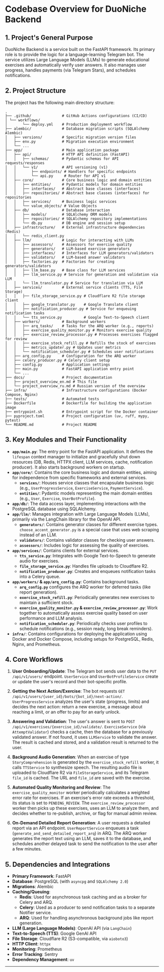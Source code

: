 # Codebase Overview for DuoNiche Backend

## 1. Project's General Purpose

DuoNiche Backend is a service built on the FastAPI framework. Its primary role is to provide the logic for a language-learning Telegram bot. The service utilizes Large Language Models (LLMs) to generate educational exercises and automatically verify user answers. It also manages user progress, handles payments (via Telegram Stars), and schedules notifications.

## 2. Project Structure

The project has the following main directory structure:
```text
.
├── .github/              # GitHub Actions configurations (CI/CD)
│ └── workflows/
│       └── deploy.yml    # Production deployment workflow
├── alembic/              # Database migration scripts (SQLAlchemy Alembic)
│   ├── versions/         # Specific migration version files
│   ├── env.py            # Migration execution environment
│   └── ...
├── app/                  # Main application package
│   ├── api/              # HTTP API definition (FastAPI)
│   │   ├── schemas/      # Pydantic schemas for API requests/responses
│   │   └── v1/           # API versioning (v1)
│   │       ├── endpoints/ # Handlers for specific endpoints
│   │       └── api.py     # Router for API v1
│   ├── core/             # Core business logic and domain entities
│   │   ├── entities/     # Pydantic models for domain entities
│   │   ├── interfaces/   # Abstract base classes (interfaces)
│   │   ├── repositories/ # Abstract base classes (interfaces) for repositories
│   │   ├── services/     # Business logic services
│   │   └── value_objects/ # Value Objects
│   ├── db/               # Database interaction
│   │   ├── models/       # SQLAlchemy ORM models
│   │   ├── repositories/ # SQLAlchemy repository implementations
│   │   └── db.py         # DB engine and session setup
│   ├── infrastructure/   # External infrastructure dependencies (Redis)
│   │   └── redis_client.py
│   ├── llm/              # Logic for interacting with LLMs
│   │   ├── assessors/    # Assessors for exercise quality
│   │   ├── generators/   # LLM-based exercise generators
│   │   ├── interfaces/   # Interfaces for LLM generators/validators
│   │   ├── validators/   # LLM-based answer validators
│   │   ├── factories.py  # Factories for creating generators/validators
│   │   ├── llm_base.py   # Base class for LLM services
│   │   ├── llm_service.py # Service for generation and validation via LLM
│   │   └── llm_translator.py # Service for translation via LLM
│   ├── services/         # External service clients (TTS, File Storage)
│   │   ├── file_storage_service.py # Cloudflare R2 file storage client
│   │   ├── google_translator.py    # Google Translate client
│   │   ├── notification_producer.py # Service for enqueuing notification tasks
│   │   └── tts_service.py          # Google Text-to-Speech client
│   ├── workers/          # Background workers
│   │   ├── arq_tasks/    # Tasks for the ARQ worker (e.g., reports)
│   │   ├── exercise_quality_monitor.py # Monitors exercise quality
│   │   ├── exercise_review_processor.py # Processes exercises flagged for review
│   │   ├── exercise_stock_refill.py # Refills the stock of exercises
│   │   ├── metrics_updater.py # Updates user metrics
│   │   └── notification_scheduler.py # Schedules user notifications
│   ├── arq_config.py     # Configuration for the ARQ worker
│   ├── celery_producer.py # Celery client setup
│   ├── config.py         # Application settings
│   ├── main.py           # FastAPI application entry point
│   └── ...
├── docs/                 # Project documentation
│   ├── project_overview_en.md # This file
│   └── project_overview_ru.md # Russian version of the overview
├── infra/                # Infrastructure configurations (Docker Compose, Nginx)
├── tests/                # Automated tests
├── Dockerfile            # Dockerfile for building the application image
├── entrypoint.sh         # Entrypoint script for the Docker container
├── pyproject.toml        # Project configuration (uv, ruff, mypy, pytest)
└── README.md             # Project README
```

## 3. Key Modules and Their Functionality

*   **`app/main.py`**: The entry point for the FastAPI application. It defines the `lifespan` context manager to initialize and gracefully shut down resources (DB, Redis, HTTPX client, LLM services, cache, notification producer). It also starts background workers on startup.
*   **`app/core/`**: Contains the core business logic and domain entities, aiming for independence from specific frameworks and external services.
    *   **`services/`**: Houses service classes that encapsulate business logic (e.g., `UserProgressService`, `ExerciseService`, `PaymentService`).
    *   **`entities/`**: Pydantic models representing the main domain entities (e.g., `User`, `Exercise`, `UserBotProfile`).
*   **`app/db/`**: The data access layer, implementing interactions with the PostgreSQL database using SQLAlchemy.
*   **`app/llm/`**: Manages integration with Large Language Models (LLMs), primarily via the LangChain library for the OpenAI API.
    *   **`generators/`**: Contains generator classes for different exercise types. `choose_accent_generator.py` is a special case that uses web scraping instead of an LLM.
    *   **`validators/`**: Contains validator classes for checking user answers.
    *   **`assessors/`**: Includes logic for assessing the quality of exercises.
*   **`app/services/`**: Contains clients for external services.
    *   **`tts_service.py`**: Integrates with Google Text-to-Speech to generate audio for exercises.
    *   **`file_storage_service.py`**: Handles file uploads to Cloudflare R2.
    *   **`notification_producer.py`**: Creates and enqueues notification tasks into a Celery queue.
*   **`app/workers/` & `app/arq_config.py`**: Contains background tasks.
    *   **`arq_config.py`** configures the ARQ worker for deferred tasks (like report generation).
    *   **`exercise_stock_refill.py`**: Periodically generates new exercises to maintain a sufficient stock.
    *   **`exercise_quality_monitor.py` & `exercise_review_processor.py`**: Work together to automatically assess exercise quality based on user performance and LLM analysis.
    *   **`notification_scheduler.py`**: Periodically checks user profiles to schedule notifications (e.g., session ready, long break reminders).
*   **`infra/`**: Contains configurations for deploying the application using Docker and Docker Compose, including setups for PostgreSQL, Redis, Nginx, and Prometheus.

## 4. Core Workflows

1.  **User Onboarding/Update**: The Telegram bot sends user data to the `PUT /api/v1/users/` endpoint. `UserService` and `UserBotProfileService` create or update the user's record and their bot-specific profile.

2.  **Getting the Next Action/Exercise**: The bot requests `GET /api/v1/users/{user_id}/bots/{bot_id}/next-action/`. `UserProgressService` analyzes the user's state (progress, limits) and decides the next action: return a new exercise, a message about reaching a limit, or an offer to pay for an early unlock.

3.  **Answering and Validation**: The user's answer is sent to `POST /api/v1/exercises/{exercise_id}/validate/`. `ExerciseService` (via `AttemptValidator`) checks a cache, then the database for a previously validated answer. If not found, it uses `LLMService` to validate the answer. The result is cached and stored, and a validation result is returned to the user.

4.  **Background Audio Generation**: When an exercise of type `StoryComprehension` is generated by the `exercise_stock_refill` worker, it calls `TTSService` to synthesize speech. The resulting audio file is uploaded to Cloudflare R2 via `FileStorageService`, and its Telegram `file_id` is cached. The URL and `file_id` are saved with the exercise.

5.  **Automated Quality Monitoring and Review**: The `exercise_quality_monitor` worker periodically calculates a weighted error rate for exercises. If an exercise's error rate exceeds a threshold, its status is set to `PENDING_REVIEW`. The `exercise_review_processor` worker then picks up these exercises, uses an LLM to analyze them, and decides whether to re-publish, archive, or flag for manual admin review.

6.  **On-Demand Detailed Report Generation**: A user requests a detailed report via an API endpoint. `UserReportService` enqueues a task (`generate_and_send_detailed_report_arq`) in ARQ. The ARQ worker generates the report text using an LLM, saves it to the database, and schedules another delayed task to send the notification to the user after a few minutes.

## 5. Dependencies and Integrations

-   **Primary Framework**: FastAPI
-   **Database**: PostgreSQL (with `asyncpg` and `SQLAlchemy 2.0`)
-   **Migrations**: Alembic
-   **Caching/Queuing**:
    -   **Redis**: Used for asynchronous task caching and as a broker for Celery and ARQ.
    -   **Celery**: Used as a producer to send notification tasks to a separate Notifier service.
    -   **ARQ**: Used for handling asynchronous background jobs like report generation.
-   **LLM (Large Language Models)**: OpenAI API (via `LangChain`)
-   **Text-to-Speech (TTS)**: Google GenAI API
-   **File Storage**: Cloudflare R2 (S3-compatible, via `aioboto3`)
-   **HTTP Client**: `httpx`
-   **Monitoring**: Prometheus
-   **Error Tracking**: Sentry
-   **Dependency Management**: `uv`

---
